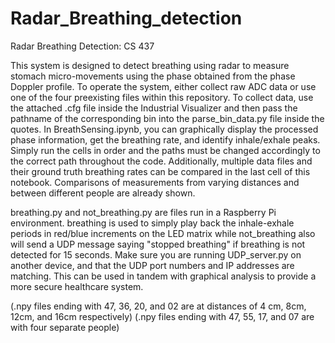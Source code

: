 # Radar_Breathing_detection
Radar Breathing Detection: CS 437

This system is designed to detect breathing using radar to measure stomach micro-movements using the phase obtained from the phase Doppler profile. To operate the system, either collect raw ADC data or use one of the four preexisting files within this repository. To collect data, use the attached .cfg file inside the Industrial Visualizer and then pass the pathname of the corresponding bin into the parse_bin_data.py file inside the quotes. In BreathSensing.ipynb, you can graphically display the processed phase information, get the breathing rate, and identify inhale/exhale peaks. Simply run the cells in order and the paths must be changed accordingly to the correct path throughout the code. Additionally, multiple data files and their ground truth breathing rates can be compared in the last cell of this notebook. Comparisons of measurements from varying distances and between different people are already shown.

breathing.py and not_breathing.py are files run in a Raspberry Pi environment. breathing is used to simply play back the inhale-exhale periods in red/blue increments on the LED matrix while not_breathing also will send a UDP message saying "stopped breathing" if breathing is not detected for 15 seconds. Make sure you are running UDP_server.py on another device, and that the UDP port numbers and IP addresses are matching. This can be used in tandem with graphical analysis to provide a more secure healthcare system.

(.npy files ending with 47, 36, 20, and 02 are at distances of 4 cm, 8cm, 12cm, and 16cm respectively)
(.npy files ending with 47, 55, 17, and 07 are with four separate people)
